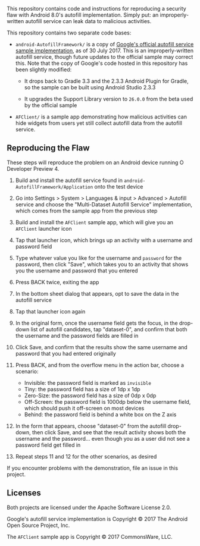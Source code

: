 This repository contains code and instructions for reproducing a security
flaw with Android 8.0's autofill implementation. Simply put: an improperly-written
autofill service can leak data to malicious activities.

This repository contains two separate code bases:

- `android-AutofillFramework/` is a copy of
[Google's official autofill service sample implementation](https://github.com/googlesamples/android-AutofillFramework),
as of 30 July 2017. This is an improperly-written autofill service, though
future updates to the official sample may correct this. Note that the
copy of Google's code hosted in this repository has been slightly modified:

    - It drops back to Gradle 3.3 and the 2.3.3 Android Plugin for Gradle, so
    the sample can be built using Android Studio 2.3.3

    - It upgrades the Support Library version to `26.0.0` from the beta used
    by the official sample

- `AFClient/` is a sample app demonstrating how malicious activities can hide
widgets from users yet still collect autofill data from the autofill service.

## Reproducing the Flaw

These steps will reproduce the problem on an Android device running O Developer Preview 4.

1. Build and install the autofill service found in `android-AutofillFramework/Application`
onto the test device

2. Go into Settings > System > Languages & input > Advanced > Autofill service and
choose the "Multi-Dataset Autofill Service" implementation, which comes from the
sample app from the previous step

3. Build and install the `AFClient` sample app, which will give you an `AFClient`
launcher icon

4. Tap that launcher icon, which brings up an activity with a username and
password field

5. Type whatever value you like for the username and `password` for the password, then
click "Save", which takes you to an activity that shows you the username and
password that you entered

6. Press BACK twice, exiting the app

7. In the bottom sheet dialog that appears, opt to save the data in the autofill
service

8. Tap that launcher icon again

9. In the original form, once the username field gets the focus, in the drop-down
list of autofill candidates, tap "dataset-0", and confirm that both the username
and the password fields are filled in

10. Click Save, and confirm that the results show the same username and password
that you had entered originally

11. Press BACK, and from the overflow menu in the action bar, choose a scenario:

    - Invisible: the password field is marked as `invisible`
    - Tiny: the password field has a size of 1dp x 1dp
    - Zero-Size: the password field has a size of 0dp x 0dp
    - Off-Screen: the password field is 1000dp below the username field, which should push it off-screen on most devices
    - Behind: the password field is behind a white box on the Z axis

12. In the form that appears, choose "dataset-0" from the autofill drop-down,
then click Save, and see that the result activity shows both the username
and the password... even though you as a user did not see a password field
get filled in

13. Repeat steps 11 and 12 for the other scenarios, as desired

If you encounter problems with the demonstration, file an issue in this project. 

## Licenses

Both projects are licensed under the Apache Software License 2.0.

Google's autofill service implementation is Copyright &copy; 2017 The Android Open Source Project, Inc.

The `AFClient` sample app is Copyright &copy; 2017 CommonsWare, LLC.
